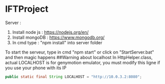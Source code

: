 # IFTProject
Server :

1. Install node js : https://nodejs.org/en/ 
2. Install mongoDB : https://www.mongodb.org/
3. In cmd type : "npm install" into server folder

To start the serveur, type in cmd "npm start" or click on "StartServer.bat" and then magic happens
##Warning about localhost
In HttpHelper.class, actual LOCALHOST is for genymotion emulator, you must modify this ligne if you use your phone with its IP
```java
public static final String LOCALHOST = "http://10.0.3.2:8080";
```
